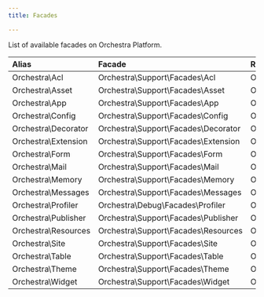 ```yaml
---
title: Facades

---
```


List of available facades on Orchestra Platform.

Alias                 | Facade                                | Root Accessor                                    | IoC Bindings
:---------------------|:--------------------------------------|:-------------------------------------------------|:----------------------
Orchestra\Acl         | Orchestra\Support\Facades\Acl         | Orchestra\Auth\Acl\Environment                   | `orchestra.acl`
Orchestra\Asset       | Orchestra\Support\Facades\Asset       | Orchestra\Asset\Environment                      | `orchestra.asset`
Orchestra\App         | Orchestra\Support\Facades\App         | Orchestra\Foundation\Application                 | `orchestra.app`
Orchestra\Config      | Orchestra\Support\Facades\Config      | Orchestra\Extension\ConfigManager                | `orchestra.extension.config`
Orchestra\Decorator   | Orchestra\Support\Facades\Decorator   | Orchestra\View\Decorator                         | `orchestra.decorator`
Orchestra\Extension   | Orchestra\Support\Facades\Extension   | Orchestra\Extension\Environment                  | `orchestra.extension`
Orchestra\Form        | Orchestra\Support\Facades\Form        | Orchestra\Html\Form\Environment                  | `orchestra.form`
Orchestra\Mail        | Orchestra\Support\Facades\Mail        | Orchestra\Foundation\Mail                        | `orchestra.mail`
Orchestra\Memory      | Orchestra\Support\Facades\Memory      | Orchestra\Memory\MemoryManager                   | `orchestra.memory`
Orchestra\Messages    | Orchestra\Support\Facades\Messages    | Orchestra\Support\Messages                       | `orchestra.messages`
Orchestra\Profiler    | Orchestra\Debug\Facades\Profiler      | Orchestra\Debug\Profiler                         | `orchestra.debug`
Orchestra\Publisher   | Orchestra\Support\Facades\Publisher   | Orchestra\Foundation\Publisher\PublisherManager  | `orchestra.publisher`
Orchestra\Resources   | Orchestra\Support\Facades\Resources   | Orchestra\Resources\Environment                  | `orchestra.resources`
Orchestra\Site        | Orchestra\Support\Facades\Site        | Orchestra\Foundation\Site                        | `orchestra.site`
Orchestra\Table       | Orchestra\Support\Facades\Table       | Orchestra\Html\Table\Environment                 | `orchestra.table`
Orchestra\Theme       | Orchestra\Support\Facades\Theme       | Orchestra\View\Theme\ThemeManager                | `orchestra.theme`
Orchestra\Widget      | Orchestra\Support\Facades\Widget      | Orchestra\Widget\WidgetManager                   | `orchestra.widget`
